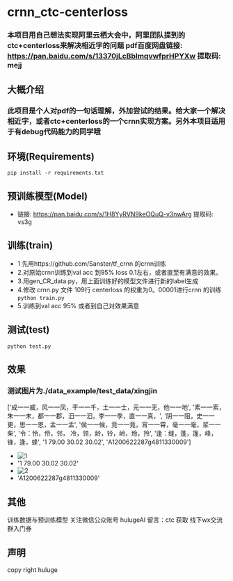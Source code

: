 # crnn_ctc-centerloss

### 本项目用自己想法实现阿里云栖大会中，阿里团队提到的ctc+centerloss来解决相近字的问题 pdf百度网盘链接: https://pan.baidu.com/s/13370jLcBblmqvwfprHPYXw 提取码: mejj 

## 大概介绍
### 此项目是个人对pdf的一句话理解，外加尝试的结果。给大家一个解决相近字，或者ctc+centerloss的一个crnn实现方案。另外本项目适用于有debug代码能力的同学哦

## 环境(Requirements)
```pip install -r requirements.txt```

## 预训练模型(Model)
- 链接: https://pan.baidu.com/s/1H8YyRVN9keOQuQ-v3nwArg 提取码: vs3g

## 训练(train)
- 1 先用https://github.com/Sanster/tf_crnn 的crnn训练
- 2.对原始crnn训练到val acc 到95% loss 0.1左右，或者直至有满意的效果。
- 3.用gen_CR_data.py，用上面训练好的模型文件进行新的label生成
- 4.修改 crnn.py 文件 109行 centerloss 的权重为0。00001进行crnn 的训练 ```python train.py```
- 5.训练到val acc 95% 或者到自己对效果满意


## 测试(test)
```python test.py```

## 效果
### 测试图片为./data_example/test_data/xingjin

['成一一威，风一一凤，干一一千，土一一士，元一一无，他一一地', '素一一索，朱一一末，都一一郡，汨一一汩，李一一季，直一一真，', '阴一一阻，史一一更，思一一恩，孟一一盂', '侯一一候，竞一一竟，宵一一霄，毫一一毫，浆一一柴', '令：怜，伶，邻， 冷，领，龄，铃，岭，玲，拎', '逢：缝，蓬，篷，峰，锋，逢，蜂', '1 79.00 30.02 30.02', 'A1200622287g4811330009']

- ![1](https://github.com/tommyMessi/crnn_ctc-centerloss/blob/master/data_example/test_data/xingjin/gg1.jpg)
- '1 79.00 30.02 30.02'
- ![2](https://github.com/tommyMessi/crnn_ctc-centerloss/blob/master/data_example/test_data/xingjin/gg2.jpg)
- 'A1200622287g4811330009'

## 其他
训练数据与预训练模型 关注微信公众账号 hulugeAI 留言：ctc 获取 线下wx交流群入门券


## 声明

copy right huluge
